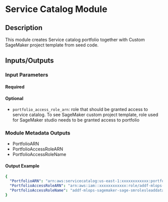 # Service Catalog Module

## Description

This module creates Service catalog portfolio together with Custom SageMaker project template from seed code.

## Inputs/Outputs


### Input Parameters


#### Required


#### Optional
- `portfolio_access_role_arn`: role that should be granted access to service catalog. To see SageMaker custom project template, role used for SageMaker studio needs to be granted access to portfolio



### Module Metadata Outputs
- PortfolioARN
- PortfolioAccessRoleARN
- PortfolioAccessRoleName


#### Output Example
```yaml
{
  "PortfolioARN": "arn:aws:servicecatalog:us-east-1:xxxxxxxxxxxx:portfolio/port-hl6pznl5rjkls",
  "PortfolioAccessRoleARN": "arn:aws:iam::xxxxxxxxxxxx:role/addf-mlops-sagemaker-sage-smrolesleaddatascientist-O5OLKFYVYA75",
  "PortfolioAccessRoleName": "addf-mlops-sagemaker-sage-smrolesleaddatascientist-O5OLKFYVYA75"
}
```